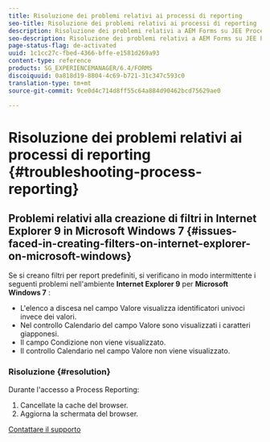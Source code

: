 ```yaml
---
title: Risoluzione dei problemi relativi ai processi di reporting
seo-title: Risoluzione dei problemi relativi ai processi di reporting
description: Risoluzione dei problemi relativi a AEM Forms su JEE Process Reporting
seo-description: Risoluzione dei problemi relativi a AEM Forms su JEE Process Reporting
page-status-flag: de-activated
uuid: 1c1cc27c-fbed-4366-bffe-e1581d269a93
content-type: reference
products: SG_EXPERIENCEMANAGER/6.4/FORMS
discoiquuid: 0a818d19-8804-4c69-b721-31c347c593c0
translation-type: tm+mt
source-git-commit: 9ce0d4c714d8ff55c64a884d90462bcd75629ae0

---
```



# Risoluzione dei problemi relativi ai processi di reporting {#troubleshooting-process-reporting}

## Problemi relativi alla creazione di filtri in Internet Explorer 9 in Microsoft Windows 7 {#issues-faced-in-creating-filters-on-internet-explorer-on-microsoft-windows}

Se si creano filtri per report predefiniti, si verificano in modo intermittente i seguenti problemi nell&#39;ambiente **Internet Explorer 9** per **Microsoft Windows 7** :

* L&#39;elenco a discesa nel campo Valore visualizza identificatori univoci invece dei valori.
* Nel controllo Calendario del campo Valore sono visualizzati i caratteri giapponesi.
* Il campo Condizione non viene visualizzato.
* Il controllo Calendario nel campo Valore non viene visualizzato.

### Risoluzione {#resolution}

Durante l&#39;accesso a Process Reporting:

1. Cancellate la cache del browser.
1. Aggiorna la schermata del browser.

[Contattare il supporto](https://www.adobe.com/account/sign-in.supportportal.html)
